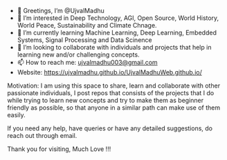 - 🙏 Greetings, I’m @UjvalMadhu
- 👀 I’m interested in Deep Technology, AGI, Open Source, World History, World Peace, Sustainability and Climate Chnage.
- 🌱 I’m currently learning Machine Learning, Deep Learning, Embedded Systems, Signal Processing and Data Scinence
- 💞️ I’m looking to collaborate with individuals and projects that help in learning new and/or challenging concepts.
- 📫 How to reach me: ujvalmadhu003@gmail.com
- Website: https://ujvalmadhu.github.io/UjvalMadhuWeb.github.io/

Motivation: I am using this space to share, learn and collaborate with other passionate individuals, I post repos that consists of the projects that I do while trying to learn new concepts and try to make them as beginner friendly as possible, so that anyone in a similar path can make use of them easily.

If you need any help, have queries or have any detailed suggestions, do reach out through email.

Thank you for visiting, Much Love !!! 

<!---
UjvalMadhu/UjvalMadhu is a ✨ special ✨ repository because its `README.md` (this file) appears on your GitHub profile.
You can click the Preview link to take a look at your changes.
--->
